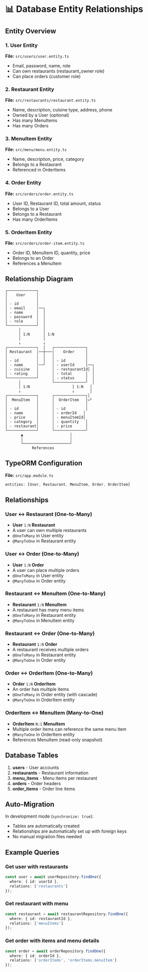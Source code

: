 # 📊 Database Entity Relationships

## Entity Overview

### 1. User Entity
**File:** `src/users/user.entity.ts`
- Email, password, name, role
- Can own restaurants (restaurant_owner role)
- Can place orders (customer role)

### 2. Restaurant Entity
**File:** `src/restaurants/restaurant.entity.ts`
- Name, description, cuisine type, address, phone
- Owned by a User (optional)
- Has many MenuItems
- Has many Orders

### 3. MenuItem Entity
**File:** `src/menu/menu.entity.ts`
- Name, description, price, category
- Belongs to a Restaurant
- Referenced in OrderItems

### 4. Order Entity
**File:** `src/orders/order.entity.ts`
- User ID, Restaurant ID, total amount, status
- Belongs to a User
- Belongs to a Restaurant
- Has many OrderItems

### 5. OrderItem Entity
**File:** `src/orders/order-item.entity.ts`
- Order ID, MenuItem ID, quantity, price
- Belongs to an Order
- References a MenuItem

## Relationship Diagram

```
┌─────────────┐
│    User     │
│             │
│ - id        │
│ - email     │──┐
│ - name      │  │
│ - password  │  │
│ - role      │  │
└─────────────┘  │
      │          │
      │ 1:N      │ 1:N
      │          │
      ↓          ↓
┌─────────────┐  │   ┌──────────────┐
│ Restaurant  │──┼───│    Order     │
│             │  │   │              │
│ - id        │  │   │ - id         │
│ - name      │──┘   │ - userId     │──┐
│ - cuisine   │      │ - restaurantId│ │
│ - rating    │      │ - total      │  │
└─────────────┘      │ - status     │  │
      │              └──────────────┘  │
      │ 1:N                   │ 1:N   │
      ↓                       ↓       │
┌─────────────┐      ┌──────────────┐│
│  MenuItem   │      │  OrderItem   │←┘
│             │      │              │
│ - id        │      │ - id         │
│ - name      │      │ - orderId   │
│ - price     │      │ - menuItemId│
│ - category  │      │ - quantity   │
│ - restaurant│      │ - price      │
└─────────────┘      └──────────────┘
       ▲                     │
       │                     │
       └─────────────────────┘
            References

```

## TypeORM Configuration

**File:** `src/app.module.ts`

```typescript
entities: [User, Restaurant, MenuItem, Order, OrderItem]
```

## Relationships

### User ↔ Restaurant (One-to-Many)
- **User** `1:N` **Restaurant**
- A user can own multiple restaurants
- `@OneToMany` in User entity
- `@ManyToOne` in Restaurant entity

### User ↔ Order (One-to-Many)
- **User** `1:N` **Order**
- A user can place multiple orders
- `@OneToMany` in User entity
- `@ManyToOne` in Order entity

### Restaurant ↔ MenuItem (One-to-Many)
- **Restaurant** `1:N` **MenuItem**
- A restaurant has many menu items
- `@OneToMany` in Restaurant entity
- `@ManyToOne` in MenuItem entity

### Restaurant ↔ Order (One-to-Many)
- **Restaurant** `1:N` **Order**
- A restaurant receives multiple orders
- `@OneToMany` in Restaurant entity
- `@ManyToOne` in Order entity

### Order ↔ OrderItem (One-to-Many)
- **Order** `1:N` **OrderItem**
- An order has multiple items
- `@OneToMany` in Order entity (with cascade)
- `@ManyToOne` in OrderItem entity

### OrderItem ↔ MenuItem (Many-to-One)
- **OrderItem** `N:1` **MenuItem**
- Multiple order items can reference the same menu item
- `@ManyToOne` in OrderItem entity
- References MenuItem (read-only snapshot)

## Database Tables

1. **users** - User accounts
2. **restaurants** - Restaurant information
3. **menu_items** - Menu items per restaurant
4. **orders** - Order headers
5. **order_items** - Order line items

## Auto-Migration

In development mode (`synchronize: true`):
- Tables are automatically created
- Relationships are automatically set up with foreign keys
- No manual migration files needed

## Example Queries

### Get user with restaurants
```typescript
const user = await userRepository.findOne({
  where: { id: userId },
  relations: ['restaurants']
});
```

### Get restaurant with menu
```typescript
const restaurant = await restaurantRepository.findOne({
  where: { id: restaurantId },
  relations: ['menuItems']
});
```

### Get order with items and menu details
```typescript
const order = await orderRepository.findOne({
  where: { id: orderId },
  relations: ['orderItems', 'orderItems.menuItem']
});
```

